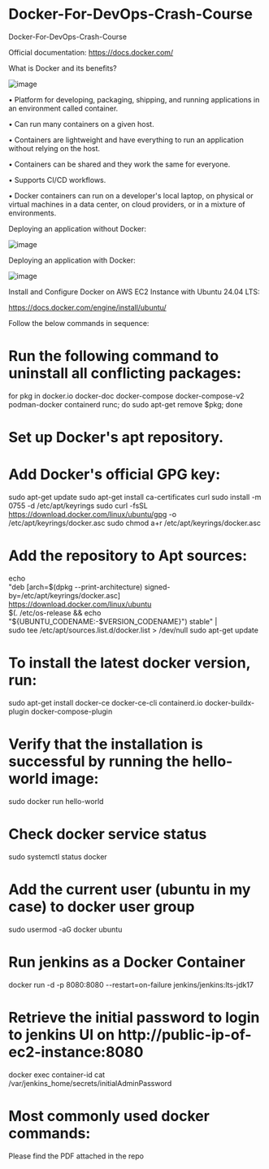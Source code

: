 # Docker-For-DevOps-Crash-Course
Docker-For-DevOps-Crash-Course

Official documentation: https://docs.docker.com/

What is Docker and its benefits?

![image](https://github.com/user-attachments/assets/40b5e411-4d67-495a-a116-e1e0db3c4355)

•	Platform for developing, packaging, shipping, and running applications in an environment called container.

•	Can run many containers on a given host.

•	Containers are lightweight and have everything to run an application without relying on the host.

•	Containers can be shared and they work the same for everyone.

•	Supports CI/CD workflows.

•	Docker containers can run on a developer's local laptop, on physical or virtual machines in a data center, on cloud providers, or in a mixture of environments.

Deploying an application without Docker:

![image](https://github.com/user-attachments/assets/2332fdb1-fbca-4e07-9d9f-4feaa553c77c)

Deploying an application with Docker:

![image](https://github.com/user-attachments/assets/0d14568a-b11a-4007-926a-349bba4a9bfb)

Install and Configure Docker on AWS EC2 Instance with Ubuntu 24.04 LTS:

 https://docs.docker.com/engine/install/ubuntu/

Follow the below commands in sequence:

# Run the following command to uninstall all conflicting packages:

for pkg in docker.io docker-doc docker-compose docker-compose-v2 podman-docker containerd runc; do sudo apt-get remove $pkg; done

# Set up Docker's apt repository.

# Add Docker's official GPG key:
sudo apt-get update
sudo apt-get install ca-certificates curl
sudo install -m 0755 -d /etc/apt/keyrings
sudo curl -fsSL https://download.docker.com/linux/ubuntu/gpg -o /etc/apt/keyrings/docker.asc
sudo chmod a+r /etc/apt/keyrings/docker.asc

# Add the repository to Apt sources:
echo \
  "deb [arch=$(dpkg --print-architecture) signed-by=/etc/apt/keyrings/docker.asc] https://download.docker.com/linux/ubuntu \
  $(. /etc/os-release && echo "${UBUNTU_CODENAME:-$VERSION_CODENAME}") stable" | \
  sudo tee /etc/apt/sources.list.d/docker.list > /dev/null
sudo apt-get update

# To install the latest docker version, run:

sudo apt-get install docker-ce docker-ce-cli containerd.io docker-buildx-plugin docker-compose-plugin

# Verify that the installation is successful by running the hello-world image:

sudo docker run hello-world

# Check docker service status

sudo systemctl status docker

# Add the current user (ubuntu in my case) to docker user group

sudo usermod -aG docker ubuntu

# Run jenkins as a Docker Container

docker run -d -p 8080:8080 --restart=on-failure jenkins/jenkins:lts-jdk17

# Retrieve the initial password to login to jenkins UI on http://public-ip-of-ec2-instance:8080

docker exec container-id cat /var/jenkins_home/secrets/initialAdminPassword

# Most commonly used docker commands:

Please find the PDF attached in the repo





